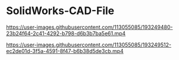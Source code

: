 # SolidWorks-CAD-File




https://user-images.githubusercontent.com/113055085/193249480-23b24f64-2c41-4292-b798-d6b3b7ba5e61.mp4



https://user-images.githubusercontent.com/113055085/193249512-ec2de01d-3f5a-4591-8f47-b6b38d5de3cb.mp4

